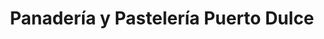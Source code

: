 ---
title: "Panadería y Pastelería Puerto Dulce"
url: /puerto-varas/panaderia-y-pasteleria-puerto-dulce/
shop: Bäckerei
---